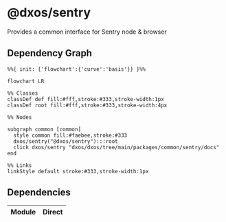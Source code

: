 # @dxos/sentry

Provides a common interface for Sentry node & browser

## Dependency Graph

```mermaid
%%{ init: {'flowchart':{'curve':'basis'}} }%%

flowchart LR

%% Classes
classDef def fill:#fff,stroke:#333,stroke-width:1px
classDef root fill:#fff,stroke:#333,stroke-width:4px

%% Nodes

subgraph common [common]
  style common fill:#faebee,stroke:#333
  dxos/sentry("@dxos/sentry"):::root
  click dxos/sentry "dxos/dxos/tree/main/packages/common/sentry/docs"
end

%% Links
linkStyle default stroke:#333,stroke-width:1px
```

## Dependencies

| Module | Direct |
|---|---|

